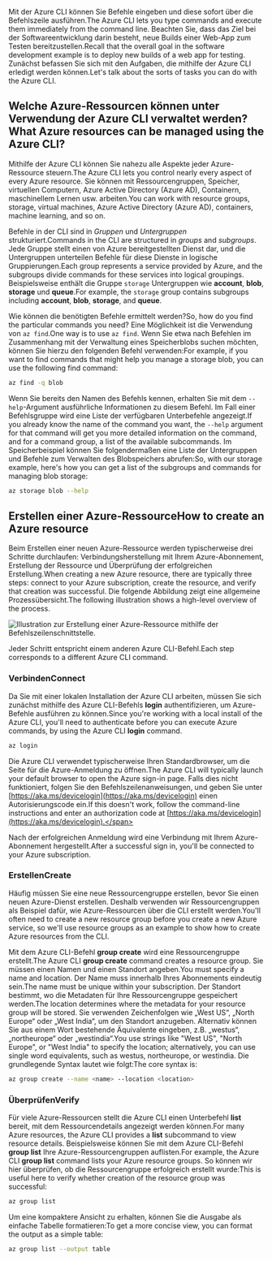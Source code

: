 <span data-ttu-id="f1d3b-101">Mit der Azure CLI können Sie Befehle eingeben und diese sofort über die Befehlszeile ausführen.</span><span class="sxs-lookup"><span data-stu-id="f1d3b-101">The Azure CLI lets you type commands and execute them immediately from the command line.</span></span> <span data-ttu-id="f1d3b-102">Beachten Sie, dass das Ziel bei der Softwareentwicklung darin besteht, neue Builds einer Web-App zum Testen bereitzustellen.</span><span class="sxs-lookup"><span data-stu-id="f1d3b-102">Recall that the overall goal in the software development example is to deploy new builds of a web app for testing.</span></span> <span data-ttu-id="f1d3b-103">Zunächst befassen Sie sich mit den Aufgaben, die mithilfe der Azure CLI erledigt werden können.</span><span class="sxs-lookup"><span data-stu-id="f1d3b-103">Let's talk about the sorts of tasks you can do with the Azure CLI.</span></span>

## <a name="what-azure-resources-can-be-managed-using-the-azure-cli"></a><span data-ttu-id="f1d3b-104">Welche Azure-Ressourcen können unter Verwendung der Azure CLI verwaltet werden?</span><span class="sxs-lookup"><span data-stu-id="f1d3b-104">What Azure resources can be managed using the Azure CLI?</span></span>
<span data-ttu-id="f1d3b-105">Mithilfe der Azure CLI können Sie nahezu alle Aspekte jeder Azure-Ressource steuern.</span><span class="sxs-lookup"><span data-stu-id="f1d3b-105">The Azure CLI lets you control nearly every aspect of every Azure resource.</span></span> <span data-ttu-id="f1d3b-106">Sie können mit Ressourcengruppen, Speicher, virtuellen Computern, Azure Active Directory (Azure AD), Containern, maschinellem Lernen usw. arbeiten.</span><span class="sxs-lookup"><span data-stu-id="f1d3b-106">You can work with resource groups, storage, virtual machines, Azure Active Directory (Azure AD), containers, machine learning, and so on.</span></span>

<span data-ttu-id="f1d3b-107">Befehle in der CLI sind in _Gruppen_ und _Untergruppen_ strukturiert.</span><span class="sxs-lookup"><span data-stu-id="f1d3b-107">Commands in the CLI are structured in _groups_ and _subgroups_.</span></span> <span data-ttu-id="f1d3b-108">Jede Gruppe stellt einen von Azure bereitgestellten Dienst dar, und die Untergruppen unterteilen Befehle für diese Dienste in logische Gruppierungen.</span><span class="sxs-lookup"><span data-stu-id="f1d3b-108">Each group represents a service provided by Azure, and the subgroups divide commands for these services into logical groupings.</span></span> <span data-ttu-id="f1d3b-109">Beispielsweise enthält die Gruppe `storage` Untergruppen wie **account**, **blob**, **storage** und **queue**.</span><span class="sxs-lookup"><span data-stu-id="f1d3b-109">For example, the `storage` group contains subgroups including **account**, **blob**, **storage**, and **queue**.</span></span>

<span data-ttu-id="f1d3b-110">Wie können die benötigten Befehle ermittelt werden?</span><span class="sxs-lookup"><span data-stu-id="f1d3b-110">So, how do you find the particular commands you need?</span></span> <span data-ttu-id="f1d3b-111">Eine Möglichkeit ist die Verwendung von `az find`.</span><span class="sxs-lookup"><span data-stu-id="f1d3b-111">One way is to use `az find`.</span></span> <span data-ttu-id="f1d3b-112">Wenn Sie etwa nach Befehlen im Zusammenhang mit der Verwaltung eines Speicherblobs suchen möchten, können Sie hierzu den folgenden Befehl verwenden:</span><span class="sxs-lookup"><span data-stu-id="f1d3b-112">For example, if you want to find commands that might help you manage a storage blob, you can use the following find command:</span></span>

```bash
az find -q blob
```

<span data-ttu-id="f1d3b-113">Wenn Sie bereits den Namen des Befehls kennen, erhalten Sie mit dem `--help`-Argument ausführliche Informationen zu diesem Befehl. Im Fall einer Befehlsgruppe wird eine Liste der verfügbaren Unterbefehle angezeigt.</span><span class="sxs-lookup"><span data-stu-id="f1d3b-113">If you already know the name of the command you want, the `--help` argument for that command will get you more detailed information on the command, and for a command group, a list of the available subcommands.</span></span> <span data-ttu-id="f1d3b-114">Im Speicherbeispiel können Sie folgendermaßen eine Liste der Untergruppen und Befehle zum Verwalten des Blobspeichers abrufen:</span><span class="sxs-lookup"><span data-stu-id="f1d3b-114">So, with our storage example, here's how you can get a list of the subgroups and commands for managing blob storage:</span></span>

```bash
az storage blob --help
```

## <a name="how-to-create-an-azure-resource"></a><span data-ttu-id="f1d3b-115">Erstellen einer Azure-Ressource</span><span class="sxs-lookup"><span data-stu-id="f1d3b-115">How to create an Azure resource</span></span>
<span data-ttu-id="f1d3b-116">Beim Erstellen einer neuen Azure-Ressource werden typischerweise drei Schritte durchlaufen: Verbindungsherstellung mit Ihrem Azure-Abonnement, Erstellung der Ressource und Überprüfung der erfolgreichen Erstellung.</span><span class="sxs-lookup"><span data-stu-id="f1d3b-116">When creating a new Azure resource, there are typically three steps: connect to your Azure subscription, create the resource, and verify that creation was successful.</span></span> <span data-ttu-id="f1d3b-117">Die folgende Abbildung zeigt eine allgemeine Prozessübersicht.</span><span class="sxs-lookup"><span data-stu-id="f1d3b-117">The following illustration shows a high-level overview of the process.</span></span>

![Illustration zur Erstellung einer Azure-Ressource mithilfe der Befehlszeilenschnittstelle.](../media-drafts/4-create-resources-overview.png)

<span data-ttu-id="f1d3b-119">Jeder Schritt entspricht einem anderen Azure CLI-Befehl.</span><span class="sxs-lookup"><span data-stu-id="f1d3b-119">Each step corresponds to a different Azure CLI command.</span></span>

### <a name="connect"></a><span data-ttu-id="f1d3b-120">Verbinden</span><span class="sxs-lookup"><span data-stu-id="f1d3b-120">Connect</span></span>
<span data-ttu-id="f1d3b-121">Da Sie mit einer lokalen Installation der Azure CLI arbeiten, müssen Sie sich zunächst mithilfe des Azure CLI-Befehls **login** authentifizieren, um Azure-Befehle ausführen zu können.</span><span class="sxs-lookup"><span data-stu-id="f1d3b-121">Since you're working with a local install of the Azure CLI, you'll need to authenticate before you can execute Azure commands, by using the Azure CLI **login** command.</span></span> 

```bash
az login
```

<span data-ttu-id="f1d3b-122">Die Azure CLI verwendet typischerweise Ihren Standardbrowser, um die Seite für die Azure-Anmeldung zu öffnen.</span><span class="sxs-lookup"><span data-stu-id="f1d3b-122">The Azure CLI will typically launch your default browser to open the Azure sign-in page.</span></span> <span data-ttu-id="f1d3b-123">Falls dies nicht funktioniert, folgen Sie den Befehlszeilenanweisungen, und geben Sie unter [https://aka.ms/devicelogin](https://aka.ms/devicelogin) einen Autorisierungscode ein.</span><span class="sxs-lookup"><span data-stu-id="f1d3b-123">If this doesn't work, follow the command-line instructions and enter an authorization code at [https://aka.ms/devicelogin](https://aka.ms/devicelogin).</span></span>

<span data-ttu-id="f1d3b-124">Nach der erfolgreichen Anmeldung wird eine Verbindung mit Ihrem Azure-Abonnement hergestellt.</span><span class="sxs-lookup"><span data-stu-id="f1d3b-124">After a successful sign in, you'll be connected to your Azure subscription.</span></span> 

### <a name="create"></a><span data-ttu-id="f1d3b-125">Erstellen</span><span class="sxs-lookup"><span data-stu-id="f1d3b-125">Create</span></span>
<span data-ttu-id="f1d3b-126">Häufig müssen Sie eine neue Ressourcengruppe erstellen, bevor Sie einen neuen Azure-Dienst erstellen. Deshalb verwenden wir Ressourcengruppen als Beispiel dafür, wie Azure-Ressourcen über die CLI erstellt werden.</span><span class="sxs-lookup"><span data-stu-id="f1d3b-126">You'll often need to create a new resource group before you create a new Azure service, so we'll use resource groups as an example to show how to create Azure resources from the CLI.</span></span>

<span data-ttu-id="f1d3b-127">Mit dem Azure CLI-Befehl **group create** wird eine Ressourcengruppe erstellt.</span><span class="sxs-lookup"><span data-stu-id="f1d3b-127">The Azure CLI **group create** command creates a resource group.</span></span> <span data-ttu-id="f1d3b-128">Sie müssen einen Namen und einen Standort angeben.</span><span class="sxs-lookup"><span data-stu-id="f1d3b-128">You must specify a name and location.</span></span> <span data-ttu-id="f1d3b-129">Der Name muss innerhalb Ihres Abonnements eindeutig sein.</span><span class="sxs-lookup"><span data-stu-id="f1d3b-129">The name must be unique within your subscription.</span></span> <span data-ttu-id="f1d3b-130">Der Standort bestimmt, wo die Metadaten für Ihre Ressourcengruppe gespeichert werden.</span><span class="sxs-lookup"><span data-stu-id="f1d3b-130">The location determines where the metadata for your resource group will be stored.</span></span> <span data-ttu-id="f1d3b-131">Sie verwenden Zeichenfolgen wie „West US“, „North Europe“ oder „West India“, um den Standort anzugeben. Alternativ können Sie aus einem Wort bestehende Äquivalente eingeben, z.B. „westus“, „northeurope“ oder „westindia“.</span><span class="sxs-lookup"><span data-stu-id="f1d3b-131">You use strings like "West US", "North Europe", or "West India" to specify the location; alternatively, you can use single word equivalents, such as westus, northeurope, or westindia.</span></span> <span data-ttu-id="f1d3b-132">Die grundlegende Syntax lautet wie folgt:</span><span class="sxs-lookup"><span data-stu-id="f1d3b-132">The core syntax is:</span></span>

```bash
az group create --name <name> --location <location>
```

### <a name="verify"></a><span data-ttu-id="f1d3b-133">Überprüfen</span><span class="sxs-lookup"><span data-stu-id="f1d3b-133">Verify</span></span>
<span data-ttu-id="f1d3b-134">Für viele Azure-Ressourcen stellt die Azure CLI einen Unterbefehl **list** bereit, mit dem Ressourcendetails angezeigt werden können.</span><span class="sxs-lookup"><span data-stu-id="f1d3b-134">For many Azure resources, the Azure CLI provides a **list** subcommand to view resource details.</span></span> <span data-ttu-id="f1d3b-135">Beispielsweise können Sie mit dem Azure CLI-Befehl **group list** Ihre Azure-Ressourcengruppen auflisten.</span><span class="sxs-lookup"><span data-stu-id="f1d3b-135">For example, the Azure CLI **group list** command lists your Azure resource groups.</span></span> <span data-ttu-id="f1d3b-136">So können wir hier überprüfen, ob die Ressourcengruppe erfolgreich erstellt wurde:</span><span class="sxs-lookup"><span data-stu-id="f1d3b-136">This is useful here to verify whether creation of the resource group was successful:</span></span>

```bash
az group list
```

<span data-ttu-id="f1d3b-137">Um eine kompaktere Ansicht zu erhalten, können Sie die Ausgabe als einfache Tabelle formatieren:</span><span class="sxs-lookup"><span data-stu-id="f1d3b-137">To get a more concise view, you can format the output as a simple table:</span></span>

```bash
az group list --output table
```
